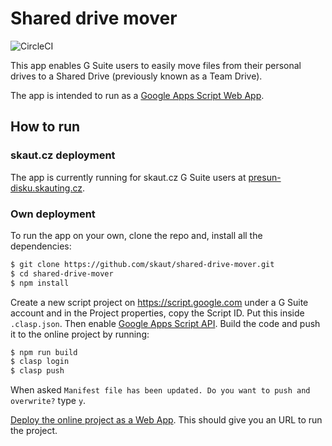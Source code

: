# Shared drive mover

![CircleCI](https://img.shields.io/circleci/build/github/skaut/shared-drive-mover/master.svg)

This app enables G Suite users to easily move files from their personal drives to a Shared Drive (previously known as a Team Drive).

The app is intended to run as a [Google Apps Script Web App](https://developers.google.com/apps-script/guides/web).

## How to run

### skaut.cz deployment

The app is currently running for skaut.cz G Suite users at [presun-disku.skauting.cz](https://presun-disku.skauting.cz).

### Own deployment

To run the app on your own, clone the repo and, install all the dependencies:

```sh
$ git clone https://github.com/skaut/shared-drive-mover.git
$ cd shared-drive-mover 
$ npm install
```

Create a new script project on https://script.google.com under a G Suite account and in the Project properties, copy the Script ID. Put this inside `.clasp.json`. Then enable [Google Apps Script API](https://script.google.com/home/usersettings). Build the code and push it to the online project by running:

```sh
$ npm run build
$ clasp login
$ clasp push
```

When asked `Manifest file has been updated. Do you want to push and overwrite?` type `y`.

[Deploy the online project as a Web App](https://developers.google.com/apps-script/guides/web#deploying_a_script_as_a_web_app). This should give you an URL to run the project.
